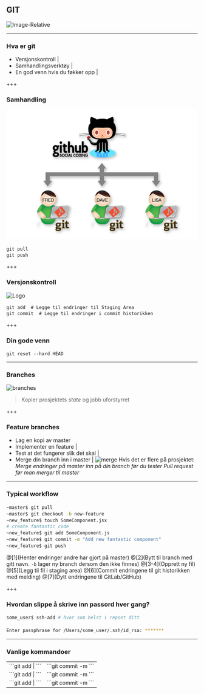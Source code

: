 ## GIT
![Image-Relative](https://d1z75bzl1vljy2.cloudfront.net/kitchen-sink/octocat-daftpunkocat.gif)

---

### Hva er git
-   Versjonskontroll |
-   Samhandlingsverktøy |
-   En god venn hvis du føkker opp |

+++

### Samhandling
![Image-Absolute](assets/social_coding.png)
```
git pull
git push
```
+++

### Versjonskontroll
![Logo](https://www.atlassian.com/dam/jcr:0c5257d5-ff01-4014-af12-faf2aec53cc3/01.svg)

```
git add  # Legge til endringer til Staging Area
git commit  # Legge til endringer i commit historikken
```

+++

### Din gode venn
```
git reset --hard HEAD
```

---

### Branches
![branches](https://www.atlassian.com/dam/jcr:389059a7-214c-46a3-bc52-7781b4730301/hero.svg)

> Kopier prosjektets _state_ og jobb uforstyrret

+++

### Feature branches
-   Lag en kopi av master
-   Implementer en feature |
-   Test at det fungerer slik det skal |
-   Merge din branch inn i master |
![merge](https://www.atlassian.com/dam/jcr:4cd777cc-24d1-4502-b8a9-8646b15c2d6b/08.svg)
Hvis det er flere på prosjektet:
_Merge endringer på master inn på din branch før du tester_
_Pull request før man merger til master_

---

### Typical workflow

```sh
~master$ git pull
~master$ git checkout -b new-feature
~new_feature$ touch SomeComponent.jsx
# create fantastic code
~new_feature$ git add SomeComponent.js
~new_feature$ git commit -m "Add new fantastic component"
~new_feature$ git push
```
@[1](Henter endringer andre har gjort på master)
@[2](Bytt til branch med gitt navn. `-b` lager ny branch dersom den ikke finnes)
@[3-4](Opprett ny fil)
@[5](Legg til fil i staging area)
@[6](Commit endringene til git historikken med melding)
@[7](Dytt endringene til GitLab/GitHub)

+++

### Hvordan slippe å skrive inn passord hver gang?

```sh
some_user$ ssh-add # hvor som helst i repoet ditt

Enter passphrase for /Users/some_user/.ssh/id_rsa: *******
```

---
### Vanlige kommandoer
<table>
  <tr>
    <td class="fragment">```git add <folder> | <file>```</td>
    <td class="fragment">```git commit -m <message>```</td>
  </tr>
  <tr>
    <td class="fragment">```git add <folder> | <file>```</td>
    <td class="fragment">```git commit -m <message>```</td>
  </tr>
  <tr>
    <td class="fragment">```git add <folder> | <file>```</td>
    <td class="fragment">```git commit -m <message>```</td>
  </tr>
</table>
